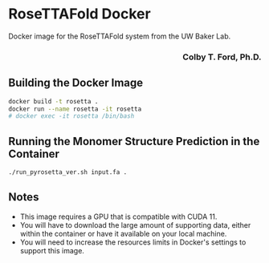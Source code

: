 # RoseTTAFold Docker
Docker image for the RoseTTAFold system from the UW Baker Lab.

<h3 align="right">Colby T. Ford, Ph.D.</h3>

## Building the Docker Image
```bash
docker build -t rosetta .
docker run --name rosetta -it rosetta
# docker exec -it rosetta /bin/bash
```

## Running the Monomer Structure Prediction in the Container

```bash
./run_pyrosetta_ver.sh input.fa .

```

## Notes
- This image requires a GPU that is compatible with CUDA 11.
- You will have to download the large amount of supporting data, either within the container or have it available on your local machine.
- You will need to increase the resources limits in Docker's settings to support this image.
